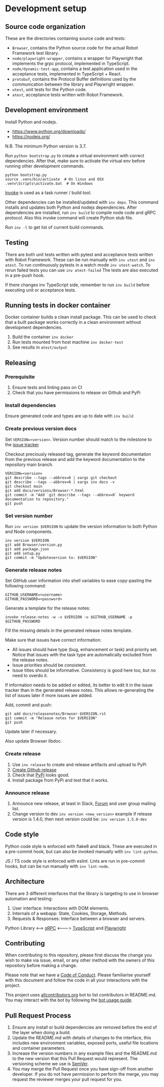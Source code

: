 # Development setup

## Source code organization

These are the directories containing source code and tests:

 - `Browser`, contains the Python source code for the actual Robot Framework test library.
 - `node/playwright-wrapper`, contains a wrapper for Playwright that implements the grpc protocol, implemented in TypeScript.
 - `node/dynamic-test-app`, contains a test application used in the acceptance tests, implemented in TypeScript + React.
 - `protobuf`, contains the Protocol Buffer definitions used by the communication between the library and Playwright wrapper.
 - `utest`, unit tests for the Python code.
 - `atest`, acceptance tests written with Robot Framework.

## Development environment

Install Python and nodejs.
- https://www.python.org/downloads/
- https://nodejs.org/

N.B. The minimum Python version is 3.7.

Run `python bootstrap.py` to create a virtual environment with correct dependencies.
After that, make sure to activate the virtual env before running other development commands.

```
python bootstrap.py
source .venv/bin/activate  # On linux and OSX
.venv\Scripts\activate.bat  # On Windows
```

[Invoke](http://www.pyinvoke.org/index.html) is used as a task runner / build tool.

Other dependencies can be installed/updated with `inv deps`. This command installs and updates both Python and nodejs dependencies.
After dependencies are installed, run `inv build` to compile node code and gRPC protocol. Also this invoke command will create
Python stub file.

Run `inv -l` to get list of current build commands.

## Testing

There are both unit tests written with pytest and acceptance tests written with
Robot Framework. These can be run manually with `inv utest` and `inv atest`.
To run continuously pytests in a watch mode `inv utest-watch`.
To rerun failed tests you can use `inv atest-failed` The tests are also executed in a pre-push hook.

If there changes inv TypeScript side, remember to run `inv build` before executing unit or acceptance tests.

## Running tests in docker container

Docker container builds a clean install package. This can be used to check that a built package works correctly in a clean environment without development dependencies.

1. Build the container `inv docker`
2. Run tests mounted from host machine `inv docker-test`
3. See results in `atest/output`

## Releasing

### Prerequisite
1. Ensure tests and linting pass on CI
1. Check that you have permissions to release on Github and PyPi

### Install dependencies
Ensure generated code and types are up to date with `inv build`

### Create previous version docs
Set `VERSION=<version>`. Version number should match to the milestone to the 
[issue tracker](https://github.com/MarketSquare/robotframework-browser/milestones)

Checkout preciously released tag, generate the keyword documentation from the
previous release and add the keyword documentation to the repository main branch.

```
VERSION=<version>
git describe --tags --abbrev=0 | xargs git checkout
git describe --tags --abbrev=0 | xargs inv docs -v
git checkout main
git add docs/versions/Browser-*.html
git commit -m "Add `git describe --tags --abbrev=0` keyword documentation to repository."
git push
```

### Set version number
Run `inv version $VERSION` to update the version information to both Python
and Node components.

```
inv version $VERSION
git add Browser/version.py
git add package.json
git add setup.py
git commit -m "Updateversion to: $VERSION"
```

### Generate release notes
Set GitHub user information into shell variables to ease copy-pasting the following command:
```
GITHUB_USERNAME=<username>
GITHUB_PASSWORD=<password>
```

Generate a template for the release notes:
```
invoke release-notes -w -v $VERSION -u $GITHUB_USERNAME -p $GITHUB_PASSWORD
```

Fill the missing details in the generated release notes template.

Make sure that issues have correct information:
* All issues should have type (bug, enhancement or task) and priority set. Notice that issues with the task type are
automatically excluded from the release notes.
* Issue priorities should be consistent.
* Issue titles should be informative. Consistency is good here too, but no need to overdo it.

If information needs to be added or edited, its better to edit it in the issue tracker than in the generated release
notes. This allows re-generating the list of issues later if more issues are added.

Add, commit and push:
```
git add docs/releasenotes/Browser-$VERSION.rst
git commit -m "Release notes for $VERSION"
git push
```
Update later if necessary.

Also update Browser libdoc.

### Create release
1. Use `inv release` to create and release artifacts and upload to PyPi
2. [Create Github release](https://github.com/MarketSquare/robotframework-browser/releases/new)
3. Check that [PyPi](https://pypi.org/project/robotframework-browser/) looks good.
4. Install package from PyPi and test that it works.

### Announce release
1. Announce new release, at least in Slack, [Forum](https://forum.robotframework.org/t/browser-library-releases/685) and user group mailing list.
1. Change version to dev `inv version <new_version>` example if release version is 1.4.0, then next version could be: `inv version 1.5.0-dev`

## Code style
Python code style is enforced with flake8 and black. These are executed in a
pre-commit hook, but can also be invoked manually with `inv lint-python`.

JS / TS code style is enforced with eslint. Lints are run in pre-commit hooks, but can be run manually with `inv lint-node`.

## Architecture

There are 3 different interfaces that the library is targeting to use in browser automation and testing:

1. User interface: Interactions with DOM elements.
2. Internals of a webapp: State, Cookies, Storage, Methods.
3. Requests & Responses: Interface between a browser and servers.

Python Library <--> [gRPC](https://grpc.io/) <---> [TypeScript](https://www.typescriptlang.org/) and [Playwright](https://playwright.dev/)

## Contributing

When contributing to this repository, please first discuss the change you wish to make via issue,
email, or any other method with the owners of this repository before making a change.

Please note that we have a [Code of Conduct](CODE_OF_CONDUCT.md).  Please familiarise yourself with this document
and follow the code in all your interactions with the project.

This project uses [allcontributors.org](https://allcontributors.org/) bot to list contributors in README.md.
You may interact with the bot by following the [bot usage guide](https://allcontributors.org/docs/en/bot/usage).

## Pull Request Process

1. Ensure any install or build dependencies are removed before the end of the layer when doing a build.
2. Update the README.md with details of changes to the interface, this includes new environment
   variables, exposed ports, useful file locations and container parameters.
3. Increase the version numbers in any example files and the README.md to the new version that this
   Pull Request would represent. The versioning scheme we use is [SemVer](http://semver.org/).
4. You may merge the Pull Request once you have sign-off from another developer. If you do not have
   permission to perform the merge, you may request the reviewer merges your pull request for you.
